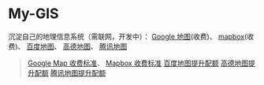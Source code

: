 # My-GIS
沉淀自己的地理信息系统（需联网，开发中）：
[Google 地图](https://developers.google.com/maps/get-started?hl=zh-cn)(收费)、
[mapbox](https://docs.mapbox.com/#maps)(收费)、
[百度地图](https://lbsyun.baidu.com/index.php?title=jspopularGL)、
[高德地图](https://lbs.amap.com/api/android-sdk/summary)、
[腾讯地图](https://lbs.qq.com/webApi/javascriptV2/jsFaq)
> [Google Map 收费标准](https://mapsplatform.google.com/pricing/)、
[Mapbox 收费标准](https://www.mapbox.com/pricing/#maps)
[百度地图提升配额](https://lbsyun.baidu.com/cashier/quota#/home)
[高德地图提升配额](https://lbs.amap.com/upgrade#quota)
[腾讯地图提升配额](https://lbs.qq.com/dev/console/quotaImprove)
